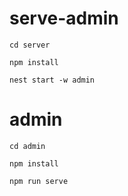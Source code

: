 # serve-admin
```
cd server
```
```
npm install
```
```
nest start -w admin
```

# admin  
```
cd admin
``` 
```
npm install
```
```
npm run serve
```